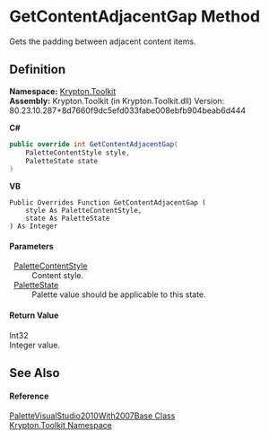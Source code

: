 # GetContentAdjacentGap Method


Gets the padding between adjacent content items.



## Definition
**Namespace:** <a href="79d2eac2-21f4-54ff-7552-b20c33c30600.md">Krypton.Toolkit</a>  
**Assembly:** Krypton.Toolkit (in Krypton.Toolkit.dll) Version: 80.23.10.287+8d7660f9dc5efd033fabe008ebfb904beab6d444

**C#**
``` C#
public override int GetContentAdjacentGap(
	PaletteContentStyle style,
	PaletteState state
)
```
**VB**
``` VB
Public Overrides Function GetContentAdjacentGap ( 
	style As PaletteContentStyle,
	state As PaletteState
) As Integer
```



#### Parameters
<dl><dt>  <a href="e51bbd11-7fb5-8388-9a31-63383b173303.md">PaletteContentStyle</a></dt><dd>Content style.</dd><dt>  <a href="93e626cd-00cf-240e-06c6-ab4d47e982ba.md">PaletteState</a></dt><dd>Palette value should be applicable to this state.</dd></dl>

#### Return Value
Int32  
Integer value.

## See Also


#### Reference
<a href="c74d5ab3-1a60-6b79-3188-717ea3a7e1d0.md">PaletteVisualStudio2010With2007Base Class</a>  
<a href="79d2eac2-21f4-54ff-7552-b20c33c30600.md">Krypton.Toolkit Namespace</a>  
